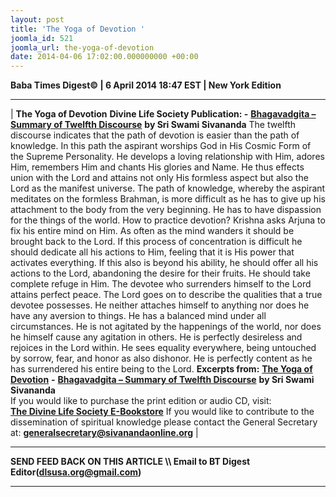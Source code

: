 ```yaml
---
layout: post
title: 'The Yoga of Devotion '
joomla_id: 521
joomla_url: the-yoga-of-devotion
date: 2014-04-06 17:02:00.000000000 +00:00
---
```

**Baba Times Digest© | 6 April 2014 18:47 EST | New York Edition**
* * *
|
**The Yoga of Devotion**
**Divine Life Society Publication: -** [**Bhagavadgita – Summary of Twelfth Discourse**](http://www.dlshq.org/download/bgita.htm#_VPID_21) **by Sri Swami Sivananda**
The twelfth discourse indicates that the path of devotion is easier than the path of knowledge. In this path the aspirant worships God in His Cosmic Form of the Supreme Personality. He develops a loving relationship with Him, adores Him, remembers Him and chants His glories and Name. He thus effects union with the Lord and attains not only His formless aspect but also the Lord as the manifest universe.
The path of knowledge, whereby the aspirant meditates on the formless Brahman, is more difficult as he has to give up his attachment to the body from the very beginning. He has to have dispassion for the things of the world.
How to practice devotion? Krishna asks Arjuna to fix his entire mind on Him. As often as the mind wanders it should be brought back to the Lord. If this process of concentration is difficult he should dedicate all his actions to Him, feeling that it is His power that activates everything. If this also is beyond his ability, he should offer all his actions to the Lord, abandoning the desire for their fruits. He should take complete refuge in Him. The devotee who surrenders himself to the Lord attains perfect peace.
The Lord goes on to describe the qualities that a true devotee possesses. He neither attaches himself to anything nor does he have any aversion to things. He has a balanced mind under all circumstances. He is not agitated by the happenings of the world, nor does he himself cause any agitation in others. He is perfectly desireless and rejoices in the Lord within. He sees equality everywhere, being untouched by sorrow, fear, and honor as also dishonor. He is perfectly content as he has surrendered his entire being to the Lord.
**Excerpts from:**
[**The Yoga of Devotion**](http://www.dlshq.org/download/bgita.htm#_VPID_21) **-** [**Bhagavadgita – Summary of Twelfth Discourse**](http://www.dlshq.org/download/bgita.htm#_VPID_12) **by Sri Swami Sivananda**  
If you would like to purchase the print edition or audio CD, visit:   
 [**The Divine Life Society E-Bookstore**](http://www.dlshq.org/cgi-bin/store/commerce.cgi?category=krishnananda&cart_id=1394930528.401)
If you would like to contribute to the dissemination of spiritual knowledge please contact the General Secretary at:
**[generalsecretary@sivanandaonline.org](mailto:generalsecretary@sivanandaonline.org)**
 |
* * *
**SEND FEED BACK ON THIS ARTICLE \\\ Email to BT Digest Editor[](mailto:dlsusa.org@gmail.com?subject=DLS%20Posts)(dlsusa.org@gmail.com)**
* * *
  
